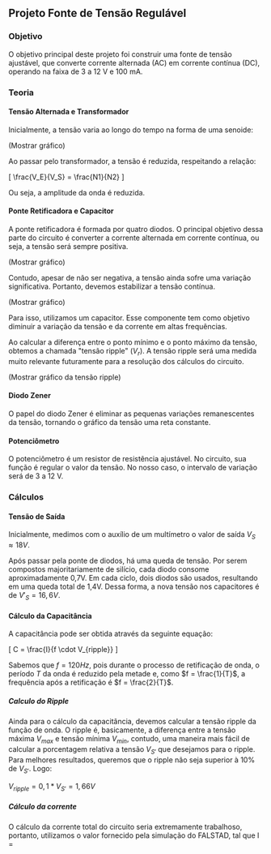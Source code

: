 ## Projeto Fonte de Tensão Regulável

### Objetivo
O objetivo principal deste projeto foi construir uma fonte de tensão ajustável, que converte corrente alternada (AC) em corrente contínua (DC), operando na faixa de 3 a 12 V e 100 mA.

### Teoria

#### Tensão Alternada e Transformador
Inicialmente, a tensão varia ao longo do tempo na forma de uma senoide:

(Mostrar gráfico)

Ao passar pelo transformador, a tensão é reduzida, respeitando a relação:

\[
\frac{V_E}{V_S} = \frac{N1}{N2}
\]

Ou seja, a amplitude da onda é reduzida.

#### Ponte Retificadora e Capacitor
A ponte retificadora é formada por quatro diodos. O principal objetivo dessa parte do circuito é converter a corrente alternada em corrente contínua, ou seja, a tensão será sempre positiva.

(Mostrar gráfico)

Contudo, apesar de não ser negativa, a tensão ainda sofre uma variação significativa. Portanto, devemos estabilizar a tensão contínua.

(Mostrar gráfico)

Para isso, utilizamos um capacitor. Esse componente tem como objetivo diminuir a variação da tensão e da corrente em altas frequências.

Ao calcular a diferença entre o ponto mínimo e o ponto máximo da tensão, obtemos a chamada "tensão ripple" ($V_r$). A tensão ripple será uma medida muito relevante futuramente para a resolução dos cálculos do circuito.

(Mostrar gráfico da tensão ripple)

#### Diodo Zener
O papel do diodo Zener é eliminar as pequenas variações remanescentes da tensão, tornando o gráfico da tensão uma reta constante.

#### Potenciômetro
O potenciômetro é um resistor de resistência ajustável. No circuito, sua função é regular o valor da tensão. No nosso caso, o intervalo de variação será de 3 a 12 V.

### Cálculos

#### Tensão de Saída
Inicialmente, medimos com o auxílio de um multímetro o valor de saída $V_S \approx 18V$.

Após passar pela ponte de diodos, há uma queda de tensão. Por serem compostos majoritariamente de silício, cada diodo consome aproximadamente 0,7V. Em cada ciclo, dois diodos são usados, resultando em uma queda total de 1,4V. Dessa forma, a nova tensão nos capacitores é de $V'_S = 16,6V$.

#### Cálculo da Capacitância
A capacitância pode ser obtida através da seguinte equação:

\[
C = \frac{I}{f \cdot V_{ripple}}
\]

Sabemos que $f = 120Hz$, pois durante o processo de retificação de onda, o período $T$ da onda é reduzido pela metade e, como $f = \frac{1}{T}$, a frequência após a retificação é $f = \frac{2}{T}$.

##### Calculo do Ripple
Ainda para o cálculo da capacitância, devemos calcular a tensão ripple da função de onda. O ripple é, basicamente, a diferença entre a tensão máxima $V_{max}$ e tensão mínima $V_{min}$, contudo, uma maneira mais fácil de calcular a porcentagem relativa a tensão $V_{S'}$ que desejamos para o ripple. Para melhores resultados, queremos que o ripple não seja superior à 10% de $V_{S'}$. Logo: 

$V_{ripple} = 0,1*V_{S'} = 1,66V$ 


##### Cálculo da corrente 
O cálculo da corrente total do circuito seria extremamente trabalhoso, portanto, utilizamos o valor fornecido pela simulação do FALSTAD, tal que I = 


